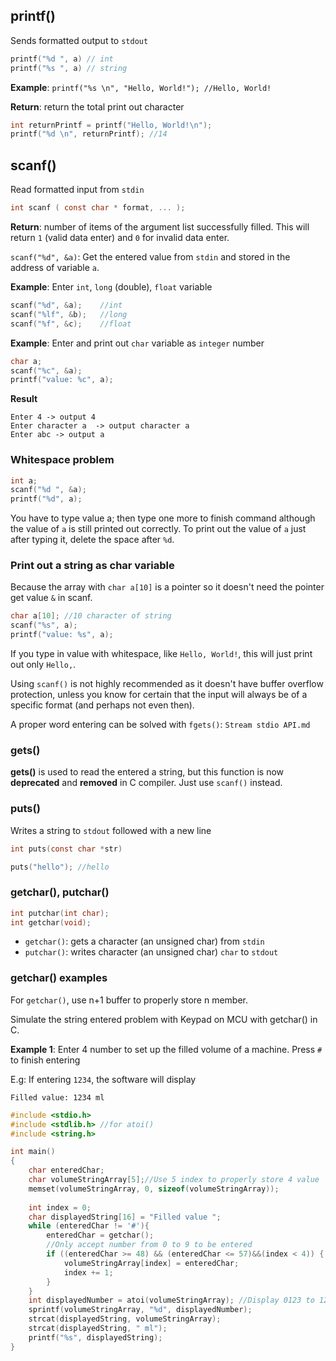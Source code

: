 ## printf()

Sends formatted output to ``stdout``

```c
printf("%d ", a) // int
printf("%s ", a) // string
```

**Example**: ``printf("%s \n", "Hello, World!"); //Hello, World!``

**Return**: return the total print out character

```c
int returnPrintf = printf("Hello, World!\n");
printf("%d \n", returnPrintf); //14
```

## scanf()

Read formatted input from ``stdin``

```c
int scanf ( const char * format, ... );
```

**Return**: number of items of the argument list successfully filled. This will return ``1`` (valid data enter) and ``0`` for invalid data enter.


``scanf("%d", &a)``: Get the entered value from ``stdin`` and stored in the address of variable ``a``.

**Example**: Enter ``int``, ``long`` (double), ``float`` variable

```c
scanf("%d", &a);    //int
scanf("%lf", &b);   //long
scanf("%f", &c);    //float
```

**Example**: Enter and print out ``char`` variable as ``integer`` number

```c
char a;
scanf("%c", &a);
printf("value: %c", a);
```

**Result**

    Enter 4 -> output 4
    Enter character a  -> output character a
    Enter abc -> output a

### Whitespace problem

```c
int a;
scanf("%d ", &a);
printf("%d", a);
```

You have to type value a; then type one more to finish command although the value of ``a`` is still printed out correctly. To print out the value of ``a`` just after typing it, delete the space after ``%d``.

### Print out a string as char variable

Because the array with ``char a[10]`` is a pointer so it doesn't need the pointer get value ``&`` in scanf.

```c
char a[10]; //10 character of string
scanf("%s", a);
printf("value: %s", a);
```

If you type in value with whitespace, like ``Hello, World!``, this will just print out only ``Hello,``.

Using ``scanf()`` is not highly recommended as it doesn't have buffer overflow protection, unless you know for certain that the input will always be of a specific format (and perhaps not even then).


A proper word entering can be solved with ``fgets()``: ``Stream stdio API.md``

### gets()

**gets()** is used to read the entered a string, but this function is now **deprecated** and **removed** in C compiler. Just use ``scanf()`` instead.

### puts()

Writes a string to ``stdout`` followed with a new line

```c
int puts(const char *str)
```

```c
puts("hello"); //hello
```

### getchar(), putchar()

```c
int putchar(int char);
int getchar(void);
```

* ``getchar()``: gets a character (an unsigned char) from ``stdin``
* ``putchar()``: writes character (an unsigned char) ``char`` to ``stdout``

### getchar() examples

For ``getchar()``, use n+1 buffer to properly store n member.

Simulate the string entered problem with Keypad on MCU with getchar() in C.

**Example 1**: Enter 4 number to set up the filled volume of a machine. Press ``#`` to finish entering

E.g: If entering ``1234``, the software will display

``Filled value: 1234 ml``

```c
#include <stdio.h> 
#include <stdlib.h> //for atoi()
#include <string.h> 

int main() 
{ 
    char enteredChar;
    char volumeStringArray[5];//Use 5 index to properly store 4 value
    memset(volumeStringArray, 0, sizeof(volumeStringArray));
    
    int index = 0;
    char displayedString[16] = "Filled value ";
    while (enteredChar != '#'){
        enteredChar = getchar();
        //Only accept number from 0 to 9 to be entered
        if ((enteredChar >= 48) && (enteredChar <= 57)&&(index < 4)) {
            volumeStringArray[index] = enteredChar;
            index += 1;
        }    
    }
    int displayedNumber = atoi(volumeStringArray); //Display 0123 to 123
    sprintf(volumeStringArray, "%d", displayedNumber);
    strcat(displayedString, volumeStringArray);
    strcat(displayedString, " ml");
    printf("%s", displayedString);
}
```